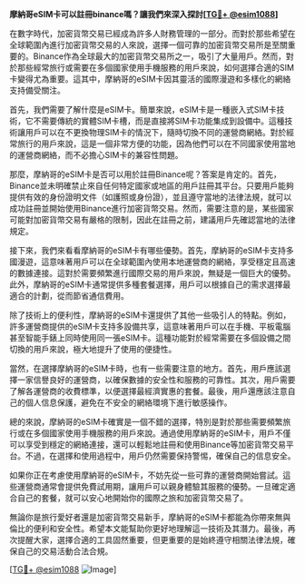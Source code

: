 **摩納哥eSIM卡可以註冊binance嗎？讓我們來深入探討[[TG💪+ @esim1088](https://t.me/s/esim1088)]**

在數字時代，加密貨幣交易已經成為許多人財務管理的一部分。而對於那些希望在全球範圍內進行加密貨幣交易的人來說，選擇一個可靠的加密貨幣交易所是至關重要的。Binance作為全球最大的加密貨幣交易所之一，吸引了大量用戶。然而，對於那些經常旅行或需要在多個國家使用手機服務的用戶來說，如何選擇合適的SIM卡變得尤為重要。這其中，摩納哥的eSIM卡因其靈活的國際漫遊和多樣化的網絡支持備受關注。

首先，我們需要了解什麼是eSIM卡。簡單來說，eSIM卡是一種嵌入式SIM卡技術，它不需要傳統的實體SIM卡槽，而是直接將SIM卡功能集成到設備中。這種技術讓用戶可以在不更換物理SIM卡的情況下，隨時切換不同的運營商網絡。對於經常旅行的用戶來說，這是一個非常方便的功能，因為他們可以在不同國家使用當地的運營商網絡，而不必擔心SIM卡的兼容性問題。

那麼，摩納哥的eSIM卡是否可以用於註冊Binance呢？答案是肯定的。首先，Binance並未明確禁止來自任何特定國家或地區的用戶註冊其平台。只要用戶能夠提供有效的身份證明文件（如護照或身份證），並且遵守當地的法律法規，就可以成功註冊並開始使用Binance進行加密貨幣交易。然而，需要注意的是，某些國家可能對加密貨幣交易有嚴格的限制，因此在註冊之前，建議用戶先確認當地的法律規定。

接下來，我們來看看摩納哥的eSIM卡有哪些優勢。首先，摩納哥的eSIM卡支持多國漫遊，這意味著用戶可以在全球範圍內使用本地運營商的網絡，享受穩定且高速的數據連接。這對於需要頻繁進行國際交易的用戶來說，無疑是一個巨大的優勢。此外，摩納哥的eSIM卡通常提供多種套餐選擇，用戶可以根據自己的需求選擇最適合的計劃，從而節省通信費用。

除了技術上的便利性，摩納哥的eSIM卡還提供了其他一些吸引人的特點。例如，許多運營商提供的eSIM卡支持多設備共享，這意味著用戶可以在手機、平板電腦甚至智能手錶上同時使用同一張eSIM卡。這種功能對於經常需要在多個設備之間切換的用戶來說，極大地提升了使用的便捷性。

當然，在選擇摩納哥的eSIM卡時，也有一些需要注意的地方。首先，用戶應該選擇一家信譽良好的運營商，以確保數據的安全性和服務的可靠性。其次，用戶需要了解各運營商的收費標準，以便選擇最經濟實惠的套餐。最後，用戶還應該注意自己的個人信息保護，避免在不安全的網絡環境下進行敏感操作。

總的來說，摩納哥的eSIM卡確實是一個不錯的選擇，特別是對於那些需要頻繁旅行或在多個國家使用手機服務的用戶來說。通過使用摩納哥的eSIM卡，用戶不僅可以享受到穩定的網絡連接，還可以輕鬆地註冊和使用Binance等加密貨幣交易平台。不過，在選擇和使用過程中，用戶仍然需要保持警惕，確保自己的信息安全。

如果你正在考慮使用摩納哥的eSIM卡，不妨先從一些可靠的運營商開始嘗試。這些運營商通常會提供免費試用期，讓用戶可以親身體驗其服務的優勢。一旦確定適合自己的套餐，就可以安心地開始你的國際之旅和加密貨幣交易了。

無論你是旅行愛好者還是加密貨幣交易新手，摩納哥的eSIM卡都能為你帶來無與倫比的便利和安全性。希望本文能幫助你更好地理解這一技術及其潛力。最後，再次提醒大家，選擇合適的工具固然重要，但更重要的是始終遵守相關法律法規，確保自己的交易活動合法合規。

[[TG💪+ @esim1088](https://t.me/s/esim1088) ![Image](https://i.postimg.cc/4NQfJmqS/Snipaste-2025-05-13-00-14-12.png)]